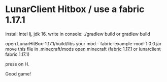# LunarClient Hitbox / use a fabric 1.17.1

install Intel Ij, jdk 16.
write in console:
./gradlew build or gradlew build

open LunarHitBox-1.17.1/build/libs
your mod - fabric-example-mod-1.0.0.jar
move this file in .minecraft/mods
open minecraft (fabric 1.17.1 or lunarclient fabric 1.17.1)

press on H.

Good game!

